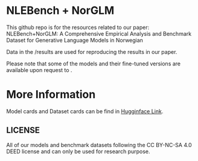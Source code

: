 # NLEBench + NorGLM

This github repo is for the resources related to our paper: NLEBench+NorGLM: A Comprehensive Empirical Analysis and Benchmark Dataset for Generative Language Models in Norwegian

Data in the /results are used for reproducing the results in our paper.

Please note that some of the models and their fine-tuned versions are available upon request to .

# More Information

Model cards and Dataset cards can be find in [Hugginface Link](https://huggingface.co/NorGLM).

## LICENSE

All of our models and benchmark datasets following the CC BY-NC-SA 4.0 DEED license and can only be used for research purpose.

